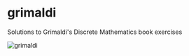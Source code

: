 # grimaldi
Solutions to Grimaldi's Discrete Mathematics book exercises

![grimaldi](https://github.com/user-attachments/assets/d6d6e033-97bf-46f4-bd31-43367c1ed3f6)

